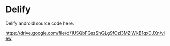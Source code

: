 # Delify
Delify android source code here.

https://drive.google.com/file/d/1USQbFGszShGLg9fOzl3MZlWkB1qxDJXn/view
